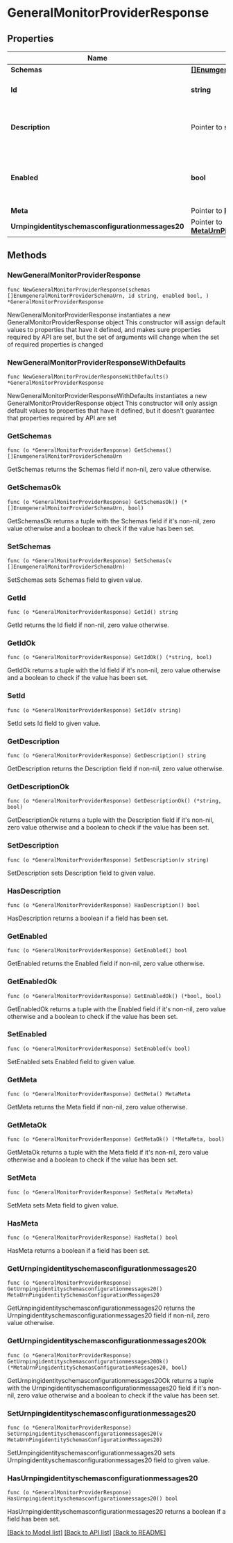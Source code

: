 # GeneralMonitorProviderResponse

## Properties

Name | Type | Description | Notes
------------ | ------------- | ------------- | -------------
**Schemas** | [**[]EnumgeneralMonitorProviderSchemaUrn**](EnumgeneralMonitorProviderSchemaUrn.md) |  | 
**Id** | **string** | Name of the Monitor Provider | 
**Description** | Pointer to **string** | A description for this Monitor Provider | [optional] 
**Enabled** | **bool** | Indicates whether the Monitor Provider is enabled for use. | 
**Meta** | Pointer to [**MetaMeta**](MetaMeta.md) |  | [optional] 
**Urnpingidentityschemasconfigurationmessages20** | Pointer to [**MetaUrnPingidentitySchemasConfigurationMessages20**](MetaUrnPingidentitySchemasConfigurationMessages20.md) |  | [optional] 

## Methods

### NewGeneralMonitorProviderResponse

`func NewGeneralMonitorProviderResponse(schemas []EnumgeneralMonitorProviderSchemaUrn, id string, enabled bool, ) *GeneralMonitorProviderResponse`

NewGeneralMonitorProviderResponse instantiates a new GeneralMonitorProviderResponse object
This constructor will assign default values to properties that have it defined,
and makes sure properties required by API are set, but the set of arguments
will change when the set of required properties is changed

### NewGeneralMonitorProviderResponseWithDefaults

`func NewGeneralMonitorProviderResponseWithDefaults() *GeneralMonitorProviderResponse`

NewGeneralMonitorProviderResponseWithDefaults instantiates a new GeneralMonitorProviderResponse object
This constructor will only assign default values to properties that have it defined,
but it doesn't guarantee that properties required by API are set

### GetSchemas

`func (o *GeneralMonitorProviderResponse) GetSchemas() []EnumgeneralMonitorProviderSchemaUrn`

GetSchemas returns the Schemas field if non-nil, zero value otherwise.

### GetSchemasOk

`func (o *GeneralMonitorProviderResponse) GetSchemasOk() (*[]EnumgeneralMonitorProviderSchemaUrn, bool)`

GetSchemasOk returns a tuple with the Schemas field if it's non-nil, zero value otherwise
and a boolean to check if the value has been set.

### SetSchemas

`func (o *GeneralMonitorProviderResponse) SetSchemas(v []EnumgeneralMonitorProviderSchemaUrn)`

SetSchemas sets Schemas field to given value.


### GetId

`func (o *GeneralMonitorProviderResponse) GetId() string`

GetId returns the Id field if non-nil, zero value otherwise.

### GetIdOk

`func (o *GeneralMonitorProviderResponse) GetIdOk() (*string, bool)`

GetIdOk returns a tuple with the Id field if it's non-nil, zero value otherwise
and a boolean to check if the value has been set.

### SetId

`func (o *GeneralMonitorProviderResponse) SetId(v string)`

SetId sets Id field to given value.


### GetDescription

`func (o *GeneralMonitorProviderResponse) GetDescription() string`

GetDescription returns the Description field if non-nil, zero value otherwise.

### GetDescriptionOk

`func (o *GeneralMonitorProviderResponse) GetDescriptionOk() (*string, bool)`

GetDescriptionOk returns a tuple with the Description field if it's non-nil, zero value otherwise
and a boolean to check if the value has been set.

### SetDescription

`func (o *GeneralMonitorProviderResponse) SetDescription(v string)`

SetDescription sets Description field to given value.

### HasDescription

`func (o *GeneralMonitorProviderResponse) HasDescription() bool`

HasDescription returns a boolean if a field has been set.

### GetEnabled

`func (o *GeneralMonitorProviderResponse) GetEnabled() bool`

GetEnabled returns the Enabled field if non-nil, zero value otherwise.

### GetEnabledOk

`func (o *GeneralMonitorProviderResponse) GetEnabledOk() (*bool, bool)`

GetEnabledOk returns a tuple with the Enabled field if it's non-nil, zero value otherwise
and a boolean to check if the value has been set.

### SetEnabled

`func (o *GeneralMonitorProviderResponse) SetEnabled(v bool)`

SetEnabled sets Enabled field to given value.


### GetMeta

`func (o *GeneralMonitorProviderResponse) GetMeta() MetaMeta`

GetMeta returns the Meta field if non-nil, zero value otherwise.

### GetMetaOk

`func (o *GeneralMonitorProviderResponse) GetMetaOk() (*MetaMeta, bool)`

GetMetaOk returns a tuple with the Meta field if it's non-nil, zero value otherwise
and a boolean to check if the value has been set.

### SetMeta

`func (o *GeneralMonitorProviderResponse) SetMeta(v MetaMeta)`

SetMeta sets Meta field to given value.

### HasMeta

`func (o *GeneralMonitorProviderResponse) HasMeta() bool`

HasMeta returns a boolean if a field has been set.

### GetUrnpingidentityschemasconfigurationmessages20

`func (o *GeneralMonitorProviderResponse) GetUrnpingidentityschemasconfigurationmessages20() MetaUrnPingidentitySchemasConfigurationMessages20`

GetUrnpingidentityschemasconfigurationmessages20 returns the Urnpingidentityschemasconfigurationmessages20 field if non-nil, zero value otherwise.

### GetUrnpingidentityschemasconfigurationmessages20Ok

`func (o *GeneralMonitorProviderResponse) GetUrnpingidentityschemasconfigurationmessages20Ok() (*MetaUrnPingidentitySchemasConfigurationMessages20, bool)`

GetUrnpingidentityschemasconfigurationmessages20Ok returns a tuple with the Urnpingidentityschemasconfigurationmessages20 field if it's non-nil, zero value otherwise
and a boolean to check if the value has been set.

### SetUrnpingidentityschemasconfigurationmessages20

`func (o *GeneralMonitorProviderResponse) SetUrnpingidentityschemasconfigurationmessages20(v MetaUrnPingidentitySchemasConfigurationMessages20)`

SetUrnpingidentityschemasconfigurationmessages20 sets Urnpingidentityschemasconfigurationmessages20 field to given value.

### HasUrnpingidentityschemasconfigurationmessages20

`func (o *GeneralMonitorProviderResponse) HasUrnpingidentityschemasconfigurationmessages20() bool`

HasUrnpingidentityschemasconfigurationmessages20 returns a boolean if a field has been set.


[[Back to Model list]](../README.md#documentation-for-models) [[Back to API list]](../README.md#documentation-for-api-endpoints) [[Back to README]](../README.md)


